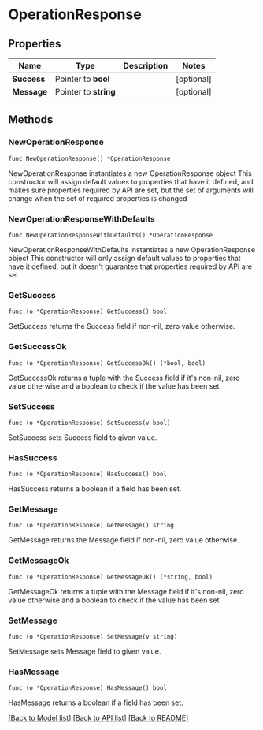 # OperationResponse

## Properties

Name | Type | Description | Notes
------------ | ------------- | ------------- | -------------
**Success** | Pointer to **bool** |  | [optional] 
**Message** | Pointer to **string** |  | [optional] 

## Methods

### NewOperationResponse

`func NewOperationResponse() *OperationResponse`

NewOperationResponse instantiates a new OperationResponse object
This constructor will assign default values to properties that have it defined,
and makes sure properties required by API are set, but the set of arguments
will change when the set of required properties is changed

### NewOperationResponseWithDefaults

`func NewOperationResponseWithDefaults() *OperationResponse`

NewOperationResponseWithDefaults instantiates a new OperationResponse object
This constructor will only assign default values to properties that have it defined,
but it doesn't guarantee that properties required by API are set

### GetSuccess

`func (o *OperationResponse) GetSuccess() bool`

GetSuccess returns the Success field if non-nil, zero value otherwise.

### GetSuccessOk

`func (o *OperationResponse) GetSuccessOk() (*bool, bool)`

GetSuccessOk returns a tuple with the Success field if it's non-nil, zero value otherwise
and a boolean to check if the value has been set.

### SetSuccess

`func (o *OperationResponse) SetSuccess(v bool)`

SetSuccess sets Success field to given value.

### HasSuccess

`func (o *OperationResponse) HasSuccess() bool`

HasSuccess returns a boolean if a field has been set.

### GetMessage

`func (o *OperationResponse) GetMessage() string`

GetMessage returns the Message field if non-nil, zero value otherwise.

### GetMessageOk

`func (o *OperationResponse) GetMessageOk() (*string, bool)`

GetMessageOk returns a tuple with the Message field if it's non-nil, zero value otherwise
and a boolean to check if the value has been set.

### SetMessage

`func (o *OperationResponse) SetMessage(v string)`

SetMessage sets Message field to given value.

### HasMessage

`func (o *OperationResponse) HasMessage() bool`

HasMessage returns a boolean if a field has been set.


[[Back to Model list]](../README.md#documentation-for-models) [[Back to API list]](../README.md#documentation-for-api-endpoints) [[Back to README]](../README.md)


